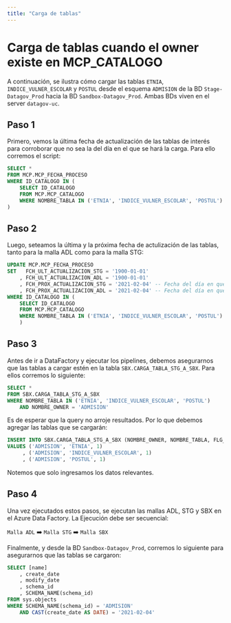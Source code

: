 ```yaml
---
title: "Carga de tablas"
---
```


# **Carga de tablas cuando el owner existe en MCP_CATALOGO**

A continuación, se ilustra cómo cargar las tablas `ETNIA`, `INDICE_VULNER_ESCOLAR` y `POSTUL` desde el esquema `ADMISION` de la BD `Stage-Datagov_Prod` hacia la BD `Sandbox-Datagov_Prod`. Ambas BDs viven en el server `datagov-uc`.

## **Paso 1**

Primero, vemos la última fecha de actualización de las tablas de interés para corroborar que no sea la del día en el que se hará la carga. Para ello corremos el script:

```sql
SELECT * 
FROM MCP.MCP_FECHA_PROCESO 
WHERE ID_CATALOGO IN (
    SELECT ID_CATALOGO 
    FROM MCP.MCP_CATALOGO 
    WHERE NOMBRE_TABLA IN ('ETNIA', 'INDICE_VULNER_ESCOLAR', 'POSTUL') AND NOMBRE_OWNER = 'ADMISION'
)
```

## **Paso 2**

Luego, seteamos la última y la próxima fecha de actulización de las tablas, tanto para la malla ADL como para la malla STG:

```sql
UPDATE MCP.MCP_FECHA_PROCESO 
SET   FCH_ULT_ACTUALIZACION_STG = '1900-01-01'
    , FCH_ULT_ACTUALIZACION_ADL = '1900-01-01'  
    , FCH_PROX_ACTUALIZACION_STG = '2021-02-04' -- Fecha del día en que hacemos la carga
    , FCH_PROX_ACTUALIZACION_ADL = '2021-02-04' -- Fecha del día en que hacemos la carga
WHERE ID_CATALOGO IN (
    SELECT ID_CATALOGO 
    FROM MCP.MCP_CATALOGO 
    WHERE NOMBRE_TABLA IN ('ETNIA', 'INDICE_VULNER_ESCOLAR', 'POSTUL') AND NOMBRE_OWNER = 'ADMISION'
    )
```

## **Paso 3**

Antes de ir a DataFactory y ejecutar los pipelines, debemos asegurarnos que las tablas a cargar estén en la tabla `SBX.CARGA_TABLA_STG_A_SBX`. Para ellos corremos lo siguiente:

```sql
SELECT * 
FROM SBX.CARGA_TABLA_STG_A_SBX
WHERE NOMBRE_TABLA IN ('ETNIA', 'INDICE_VULNER_ESCOLAR', 'POSTUL')
    AND NOMBRE_OWNER = 'ADMISION'
```

Es de esperar que la query no arroje resultados. Por lo que debemos agregar las tablas que se cargarán:

```sql
INSERT INTO SBX.CARGA_TABLA_STG_A_SBX (NOMBRE_OWNER, NOMBRE_TABLA, FLG_SBX)
VALUES ('ADMISION', 'ETNIA', 1)
     , ('ADMISION', 'INDICE_VULNER_ESCOLAR', 1)
     , ('ADMISION', 'POSTUL', 1)
```

Notemos que solo ingresamos los datos relevantes.

## **Paso 4**

Una vez ejecutados estos pasos, se ejecutan las mallas ADL, STG y SBX en el Azure Data Factory. La Ejecución debe ser secuencial:

`Malla ADL` :arrow_right: `Malla STG` :arrow_right: `Malla SBX`

Finalmente, y desde la BD `Sandbox-Datagov_Prod`, corremos lo siguiente para asegurarnos que las tablas se cargaron:

```sql
SELECT [name]
    , create_date
    , modify_date
    , schema_id
    , SCHEMA_NAME(schema_id)
FROM sys.objects
WHERE SCHEMA_NAME(schema_id) = 'ADMISION'
    AND CAST(create_date AS DATE) = '2021-02-04'
```